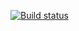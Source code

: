 [![Build status](https://ci.appveyor.com/api/projects/status/h0rpj4h2nnoni7rx/branch/main?svg=true)](https://ci.appveyor.com/project/antoncarton/av-2-2/branch/main)
